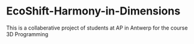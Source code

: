 # EcoShift-Harmony-in-Dimensions

This is a collaberative project of students at AP in Antwerp for the course 3D Programming
 
